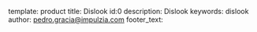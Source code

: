template: product
title: Dislook
id:0
description: Dislook
keywords: dislook
author: pedro.gracia@impulzia.com
footer_text: 
